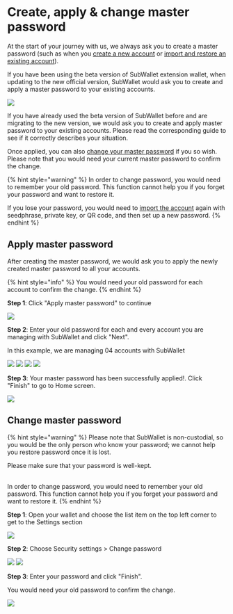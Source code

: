 # Create, apply & change master password

At the start of your journey with us, we always ask you to create a master password (such as when you [create a new account](../account-management/create-a-new-account-with-new-seed-phrase.md) or [import and restore an existing account](../account-management/import-restore-an-account.md)).&#x20;

If you have been using the beta version of SubWallet extension wallet, when updating to the new official version, SubWallet would ask you to create and apply a master password to your existing accounts.&#x20;

![](<../../.gitbook/assets/image (26).png>)

If you have already used the beta version of SubWallet before and are migrating to the new version, we would ask you to create and apply master password to your existing accounts. Please read the corresponding guide to see if it correctly describes your situation.

Once applied, you can also [change your master password](create-apply-and-change-master-password.md#change-master-password) if you so wish. Please note that you would need your current master password to confirm the change.&#x20;

{% hint style="warning" %}
In order to change password, you would need to remember your old password. This function cannot help you if you forget your password and want to restore it.&#x20;

If you lose your password, you would need to [import the account](../account-management/import-restore-an-account.md) again with seedphrase, private key, or QR code, and then set up a new password.&#x20;
{% endhint %}

##

## Apply master password

After creating the master password, we would ask you to apply the newly created master password to all your accounts.&#x20;

{% hint style="info" %}
You would need your old password for each account to confirm the change.&#x20;
{% endhint %}

**Step 1**: Click "Apply master password" to continue

![](<../../.gitbook/assets/image (21) (2).png>)

**Step 2**: Enter your old password for each and every account you are managing with SubWallet and click "Next".

In this example, we are managing 04 accounts with SubWallet

![](<../../.gitbook/assets/image (24) (3).png>) ![](<../../.gitbook/assets/image (37).png>) ![](<../../.gitbook/assets/image (29).png>) ![](<../../.gitbook/assets/image (9) (3).png>)

**Step 3**: Your master password has been successfully applied!. Click "Finish" to go to Home screen.&#x20;

![](<../../.gitbook/assets/image (67).png>)



## Change master password

{% hint style="warning" %}
Please note that SubWallet is non-custodial, so you would be the only person who know your password; we cannot help you restore password once it is lost.&#x20;

Please make sure that your password is well-kept.&#x20;

\
In order to change password, you would need to remember your old password. This function cannot help you if you forget your password and want to restore it.&#x20;
{% endhint %}

**Step 1**: Open your wallet and choose the list item on the top left corner to get to the Settings section

![](<../../.gitbook/assets/image (4) (1).png>)

**Step 2**: Choose Security settings > Change password

![](<../../.gitbook/assets/image (22) (3).png>) ![](<../../.gitbook/assets/image (70).png>)

**Step 3**: Enter your password and click "Finish".&#x20;

You would need your old password to confirm the change.&#x20;

![](<../../.gitbook/assets/image (77).png>)
